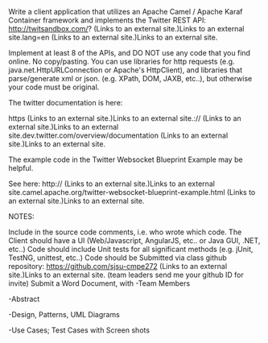 Write a client application that utilizes an Apache Camel / Apache Karaf Container framework and implements the Twitter REST API: http://twitsandbox.com/? (Links to an external site.)Links to an external site.lang=en (Links to an external site.)Links to an external site.

Implement at least 8 of the APIs, and DO NOT use any code that you find online. No copy/pasting. You can use libraries for http requests (e.g. java.net.HttpURLConnection or Apache's HttpClient), and libraries that parse/generate xml or json. (e.g. XPath, DOM, JAXB, etc..), but otherwise your code must be original.

The twitter documentation is here:

https (Links to an external site.)Links to an external site.:// (Links to an external site.)Links to an external site.dev.twitter.com/overview/documentation (Links to an external site.)Links to an external site.

The example code in the Twitter Websocket Blueprint Example may be helpful.

See here: http:// (Links to an external site.)Links to an external site.camel.apache.org/twitter-websocket-blueprint-example.html (Links to an external site.)Links to an external site.

NOTES:

Include in the source code comments, i.e. who wrote which code.
The Client should have a UI (Web/Javascript, AngularJS, etc.. or Java GUI, .NET, etc..)
Code should include Unit tests for all significant methods (e.g. jUnit, TestNG, unittest, etc..)
Code should be Submitted via class github repository: https://github.com/sjsu-cmpe272 (Links to an external site.)Links to an external site. (team leaders send me your github ID for invite)
Submit a Word Document, with
-Team Members

-Abstract

-Design, Patterns, UML Diagrams

-Use Cases; Test Cases with Screen shots
